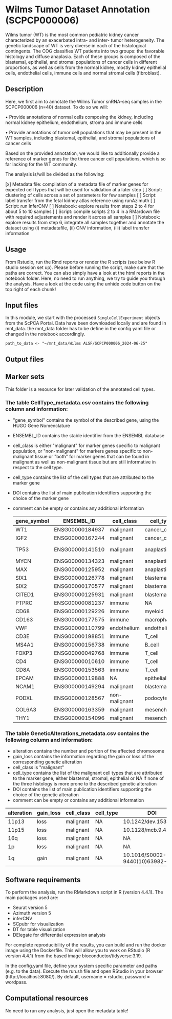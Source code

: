 # Wilms Tumor Dataset Annotation (SCPCP000006) 

Wilms tumor (WT) is the most common pediatric kidney cancer characterized by an exacerbated intra- and inter- tumor heterogeneity. The genetic landscape of WT is very diverse in each of the histological contingents. The COG classifies WT patients into two groups: the favorable histology and diffuse anaplasia. Each of these groups is composed of the blastemal, epithelial, and stromal populations of cancer cells in different proportions, as well as cells from the normal kidney, mostly kidney epithelial cells, endothelial cells, immune cells and normal stromal cells (fibroblast).

## Description

Here, we first aim to annotate the Wilms Tumor snRNA-seq samples in the SCPCP000006 (n=40) dataset. To do so we will:

• Provide annotations of normal cells composing the kidney, including normal kidney epithelium, endothelium, stroma and immune cells

• Provide annotations of tumor cell populations that may be present in the WT samples, including blastemal, epithelial, and stromal populations of cancer cells

Based on the provided annotation, we would like to additionally provide a reference of marker genes for the three cancer cell populations, which is so far lacking for the WT community.

The analysis is/will be divided as the following:

[x] Metadata file: compilation of a metadata file of marker genes for expected cell types that will be used for validation at a later step
[ ] Script: clustering of cells across a set of parameters for few samples
[ ] Script: label transfer from the fetal kidney atlas reference using runAzimuth
[ ] Script: run InferCNV
[ ] Notebook: explore results from steps 2 to 4 for about 5 to 10 samples
[ ] Script: compile scripts 2 to 4 in a RMardown file with required adjustements and render it across all samples
[ ] Notebook: explore results from step 6, integrate all samples together and annotate the dataset using (i) metadatafile, (ii) CNV information, (iii) label transfer information

## Usage
From Rstudio, run the Rmd reports or render the R scripts (see below R studio session set up). Please before running the script, make sure that the paths are correct. 
You can also simply have a look at the html reports in the notebook folder. Here, no need to run anything, we try to guide you through the analysis. Have a look at the code using the unhide code button on the top right of each chunk!

## Input files

In this module, we start with the processed `SingleCellExperiment` objects from the ScPCA Portal.
Data have been downloaded locally and are found in mnt_data. the mnt_data folder has to be define in the config.yaml file or changed in the notebook accordingly. 

```{r paths}
path_to_data <- "~/mnt_data/Wilms ALSF/SCPCP000006_2024-06-25"
```

## Output files

## Marker sets 

This folder is a resource for later validation of the annotated cell types.

### The table CellType_metadata.csv contains the following column and information:
- "gene_symbol" contains the symbol of the described gene, using the HUGO Gene Nomenclature
- ENSEMBL_ID contains the stable identifier from the ENSEMBL database
- cell_class is either "malignant" for marker genes specific to malignant population, or "non-malignant" for markers genes specific to non-malignant tissue or "both" for marker genes that can be found in malignant as well as non-malignant tissue but are still informative in respect to the cell type.
- cell_type contains the list of the cell types that are attributed to the marker gene
- DOI contains the list of main publication identifiers supporting the choice of the marker gene
- comment can be empty or contains any additional information

  |gene_symbol|ENSEMBL_ID|cell_class|cell_type|DOI|comment|
  |---|---|---|---|---|---|
  |WT1|ENSG00000184937|malignant|cancer_cell|10.1242/dev.153163|Tumor_suppressor_WT1_is_lost_in_some_WT_cells|
  |IGF2|ENSG00000167244|malignant|cancer_cell|10.1038/ng1293-408|NA|
  |TP53|ENSG00000141510|malignant|anaplastic|10.1158/1078-0432.CCR-16-0985|Might_also_be_in_small_non_anaplastic_subset|
  |MYCN|ENSG00000134323|malignant|anaplastic|10.18632/oncotarget.3377|Also_in_non_anaplastic_poor_outcome|
  |MAX|ENSG00000125952|malignant|anaplastic|10.1016/j.ccell.2015.01.002|Also_in_non_anaplastic_poor_outcome|
  |SIX1|ENSG00000126778|malignant|blastema|10.1016/j.ccell.2015.01.002|NA|
  |SIX2|ENSG00000170577|malignant|blastema|10.1016/j.ccell.2015.01.002|NA|
  |CITED1|ENSG00000125931|malignant|blastema|10.1593/neo.07358|Also_in_embryonic_kidney|
  |PTPRC|ENSG00000081237|immune|NA|10.1101/gr.273300.120|NA|
  |CD68|ENSG00000129226|immune|myeloid|10.1186/1746-1596-7-12|NA|
  |CD163|ENSG00000177575|immune|macrophage|10.1186/1746-1596-7-12|NA|
  |VWF|ENSG00000110799|endothelium|endothelium|10.1134/S1990747819030140|NA|
  |CD3E|ENSG00000198851|immune|T_cell|10.1101/gr.273300.120|NA|
  |MS4A1|ENSG00000156738|immune|B_cell|10.1101/gr.273300.120|NA|
  |FOXP3|ENSG00000049768|immune|T_cell|10.1101/gr.273300.120|Treg|
  |CD4|ENSG00000010610|immune|T_cell|10.1101/gr.273300.120|NA|
  |CD8A|ENSG00000153563|immune|T_cell|10.1101/gr.273300.120|NA|
  |EPCAM|ENSG00000119888|NA|epithelial|10.1016/j.stemcr.2014.05.013|epithelial_malignant_and_non_malignant|
  |NCAM1|ENSG00000149294|malignant|blastema|10.1016/j.stemcr.2014.05.013|might_also_be_expressed_in_non_malignant|
  |PODXL|ENSG00000128567|non-malignant|podocyte|10.1016/j.stem.2019.06.009|NA|
  |COL6A3|ENSG00000163359|malignant|mesenchymal|10.2147/OTT.S256654|might_also_be_expressed_in_non_malignant_stroma|
  |THY1|ENSG00000154096|malignant|mesenchymal|10.1093/hmg/ddq042|might_also_be_expressed_in_non_malignant_stroma|


### The table GeneticAlterations_metadata.csv contains the following column and information:
- alteration contains the number and portion of the affected chromosome
- gain_loss contains the information regarding the gain or loss of the corresponding genetic alteration
- cell_class is "malignant" 
- cell_type contains the list of the malignant cell types that are attributed to the marker gene, either blastemal, stromal, epithelial or NA if none of the three histology is more prone to the described genetic alteration
- DOI contains the list of main publication identifiers supporting the choice of the genetic alteration
- comment can be empty or contains any additional information

|alteration|gain_loss|cell_class|cell_type|DOI|PMID|comment
|---|---|---|---|---|---|---|
|11p13|loss|malignant|NA|10.1242/dev.153163|NA|NA|
|11p15|loss|malignant|NA|10.1128/mcb.9.4.1799|NA|NA|
|16q|loss|malignant|NA|NA|1317258|Associated_with_relapse|
|1p|loss|malignant|NA|NA|8162576|Associated_with_relapse|
|1q|gain|malignant|NA|10.1016/S0002-9440(10)63982-X|NA|Associated_with_relapse|



## Software requirements

To perform the analysis, run the RMarkdown script in R (version 4.4.1).
The main packages used are:
- Seurat version 5
- Azimuth version 5
- inferCNV
- SCpubr for visualization
- DT for table visualization
- DElegate for differential expression analysis

For complete reproducibility of the results, you can build and run the docker image using the Dockerfile. This will allow you to work on RStudio (R version 4.4.1) from the based image bioconductor/tidyverse:3.19.

In the config.yaml file, define your system specific parameter and paths (e.g. to the data).
Execute the run.sh file and open RStudio in your browser (http://localhost:8080/). 
By default, username = rstudio, password = wordpass.




## Computational resources

No need to run any analysis, just open the metadata table!
